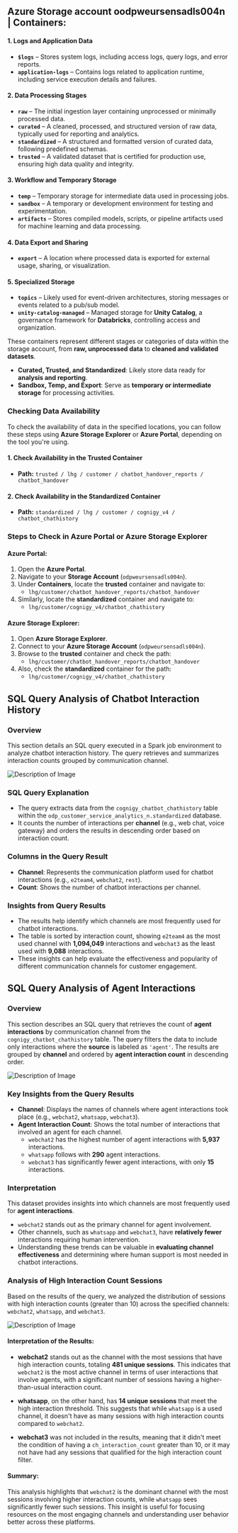 
## Azure Storage account oodpweursensadls004n | Containers: 

#### **1. Logs and Application Data**
- **`$logs`** – Stores system logs, including access logs, query logs, and error reports.
- **`application-logs`** – Contains logs related to application runtime, including service execution details and failures.

#### **2. Data Processing Stages**
- **`raw`** – The initial ingestion layer containing unprocessed or minimally processed data.
- **`curated`** – A cleaned, processed, and structured version of raw data, typically used for reporting and analytics.
- **`standardized`** – A structured and formatted version of curated data, following predefined schemas.
- **`trusted`** – A validated dataset that is certified for production use, ensuring high data quality and integrity.

#### **3. Workflow and Temporary Storage**
- **`temp`** – Temporary storage for intermediate data used in processing jobs.
- **`sandbox`** – A temporary or development environment for testing and experimentation.
- **`artifacts`** – Stores compiled models, scripts, or pipeline artifacts used for machine learning and data processing.

#### **4. Data Export and Sharing**
- **`export`** – A location where processed data is exported for external usage, sharing, or visualization.

#### **5. Specialized Storage**
- **`topics`** – Likely used for event-driven architectures, storing messages or events related to a pub/sub model.
- **`unity-catalog-managed`** – Managed storage for **Unity Catalog**, a governance framework for **Databricks**, controlling access and organization.

These containers represent different stages or categories of data within the storage account, from **raw, unprocessed data** to **cleaned and validated datasets**. 

- **Curated, Trusted, and Standardized**: Likely store data ready for **analysis and reporting**.
- **Sandbox, Temp, and Export**: Serve as **temporary or intermediate storage** for processing activities.

### **Checking Data Availability**

To check the availability of data in the specified locations, you can follow these steps using **Azure Storage Explorer** or **Azure Portal**, depending on the tool you're using.

#### **1. Check Availability in the Trusted Container**
- **Path:** `trusted / lhg / customer / chatbot_handover_reports / chatbot_handover`

#### **2. Check Availability in the Standardized Container**
- **Path:** `standardized / lhg / customer / cognigy_v4 / chatbot_chathistory`

### **Steps to Check in Azure Portal or Azure Storage Explorer**

#### **Azure Portal:**
1. Open the **Azure Portal**.
2. Navigate to your **Storage Account** (`odpweursensadls004n`).
3. Under **Containers**, locate the **trusted** container and navigate to:
   - `lhg/customer/chatbot_handover_reports/chatbot_handover`
4. Similarly, locate the **standardized** container and navigate to:
   - `lhg/customer/cognigy_v4/chatbot_chathistory`

#### **Azure Storage Explorer:**
1. Open **Azure Storage Explorer**.
2. Connect to your **Azure Storage Account** (`odpweursensadls004n`).
3. Browse to the **trusted** container and check the path:
   - `lhg/customer/chatbot_handover_reports/chatbot_handover`
4. Also, check the **standardized** container for the path:
   - `lhg/customer/cognigy_v4/chatbot_chathistory`








## SQL Query Analysis of Chatbot Interaction History

### Overview
This section details an SQL query executed in a Spark job environment to analyze chatbot interaction history. The query retrieves and summarizes interaction counts grouped by communication channel.

![Description of Image](Images/pic1.png)

### SQL Query Explanation
- The query extracts data from the `cognigy_chatbot_chathistory` table within the `odp_customer_service_analytics_n.standardized` database.
- It counts the number of interactions per **channel** (e.g., web chat, voice gateway) and orders the results in descending order based on interaction count.

### Columns in the Query Result
- **Channel**: Represents the communication platform used for chatbot interactions (e.g., `e2team4`, `webchat2`, `rest`).
- **Count**: Shows the number of chatbot interactions per channel.

### Insights from Query Results
- The results help identify which channels are most frequently used for chatbot interactions.
- The table is sorted by interaction count, showing `e2team4` as the most used channel with **1,094,049** interactions and `webchat3` as the least used with **9,088** interactions.
- These insights can help evaluate the effectiveness and popularity of different communication channels for customer engagement.

## SQL Query Analysis of Agent Interactions

### Overview
This section describes an SQL query that retrieves the count of **agent interactions** by communication channel from the `cognigy_chatbot_chathistory` table. The query filters the data to include only interactions where the **source** is labeled as `'agent'`. The results are grouped by **channel** and ordered by **agent interaction count** in descending order.


![Description of Image](Images/pic2.png)

### Key Insights from the Query Results
- **Channel**: Displays the names of channels where agent interactions took place (e.g., `webchat2`, `whatsapp`, `webchat3`).
- **Agent Interaction Count**: Shows the total number of interactions that involved an agent for each channel.
  - `webchat2` has the highest number of agent interactions with **5,937** interactions.
  - `whatsapp` follows with **290** agent interactions.
  - `webchat3` has significantly fewer agent interactions, with only **15** interactions.

### Interpretation
This dataset provides insights into which channels are most frequently used for **agent interactions**. 
- `webchat2` stands out as the primary channel for agent involvement.
- Other channels, such as `whatsapp` and `webchat3`, have **relatively fewer** interactions requiring human intervention.
- Understanding these trends can be valuable in **evaluating channel effectiveness** and determining where human support is most needed in chatbot interactions.


### Analysis of High Interaction Count Sessions

Based on the results of the query, we analyzed the distribution of sessions with high interaction counts (greater than 10) across the specified channels: `webchat2`, `whatsapp`, and `webchat3`.

![Description of Image](Images/pic3.png)

#### Interpretation of the Results:
- **webchat2** stands out as the channel with the most sessions that have high interaction counts, totaling **481 unique sessions**. This indicates that `webchat2` is the most active channel in terms of user interactions that involve agents, with a significant number of sessions having a higher-than-usual interaction count.

- **whatsapp**, on the other hand, has **14 unique sessions** that meet the high interaction threshold. This suggests that while `whatsapp` is a used channel, it doesn't have as many sessions with high interaction counts compared to `webchat2`.

- **webchat3** was not included in the results, meaning that it didn't meet the condition of having a `ch_interaction_count` greater than 10, or it may not have had any sessions that qualified for the high interaction count filter.

#### Summary:
This analysis highlights that `webchat2` is the dominant channel with the most sessions involving higher interaction counts, while `whatsapp` sees significantly fewer such sessions. This insight is useful for focusing resources on the most engaging channels and understanding user behavior better across these platforms.






